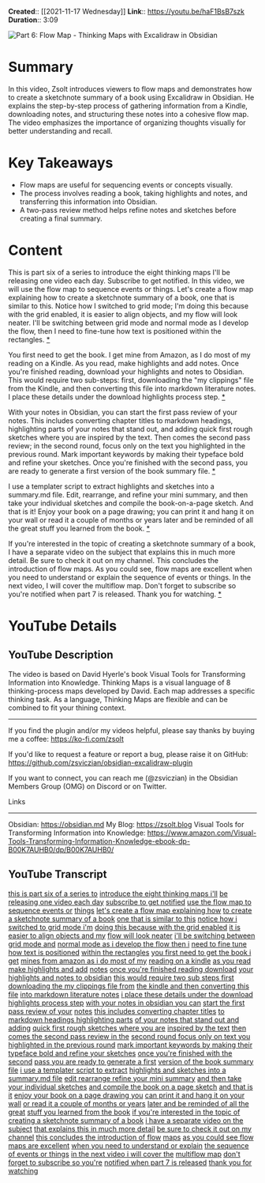 **Created**:: [[2021-11-17 Wednesday]]
**Link**:: https://youtu.be/haF1BsB7szk
**Duration**:: 3:09

![Part 6: Flow Map - Thinking Maps with Excalidraw in Obsidian](https://youtu.be/haF1BsB7szk)

# Summary
In this video, Zsolt introduces viewers to flow maps and demonstrates how to create a sketchnote summary of a book using Excalidraw in Obsidian. He explains the step-by-step process of gathering information from a Kindle, downloading notes, and structuring these notes into a cohesive flow map. The video emphasizes the importance of organizing thoughts visually for better understanding and recall.

# Key Takeaways
- Flow maps are useful for sequencing events or concepts visually.
- The process involves reading a book, taking highlights and notes, and transferring this information into Obsidian.
- A two-pass review method helps refine notes and sketches before creating a final summary.

# Content
This is part six of a series to introduce the eight thinking maps I'll be releasing one video each day. Subscribe to get notified. In this video, we will use the flow map to sequence events or things. Let's create a flow map explaining how to create a sketchnote summary of a book, one that is similar to this. Notice how I switched to grid mode; I'm doing this because with the grid enabled, it is easier to align objects, and my flow will look neater. I'll be switching between grid mode and normal mode as I develop the flow, then I need to fine-tune how text is positioned within the rectangles. [* ](https://youtu.be/haF1BsB7szk?t=0)

You first need to get the book. I get mine from Amazon, as I do most of my reading on a Kindle. As you read, make highlights and add notes. Once you're finished reading, download your highlights and notes to Obsidian. This would require two sub-steps: first, downloading the "my clippings" file from the Kindle, and then converting this file into markdown literature notes. I place these details under the download highlights process step. [* ](https://youtu.be/haF1BsB7szk?t=44)

With your notes in Obsidian, you can start the first pass review of your notes. This includes converting chapter titles to markdown headings, highlighting parts of your notes that stand out, and adding quick first rough sketches where you are inspired by the text. Then comes the second pass review; in the second round, focus only on the text you highlighted in the previous round. Mark important keywords by making their typeface bold and refine your sketches. Once you're finished with the second pass, you are ready to generate a first version of the book summary file. [* ](https://youtu.be/haF1BsB7szk?t=80)

I use a templater script to extract highlights and sketches into a summary.md file. Edit, rearrange, and refine your mini summary, and then take your individual sketches and compile the book-on-a-page sketch. And that is it! Enjoy your book on a page drawing; you can print it and hang it on your wall or read it a couple of months or years later and be reminded of all the great stuff you learned from the book. [* ](https://youtu.be/haF1BsB7szk?t=114)

If you're interested in the topic of creating a sketchnote summary of a book, I have a separate video on the subject that explains this in much more detail. Be sure to check it out on my channel. This concludes the introduction of flow maps. As you could see, flow maps are excellent when you need to understand or explain the sequence of events or things. In the next video, I will cover the multiflow map. Don't forget to subscribe so you're notified when part 7 is released. Thank you for watching. [* ](https://youtu.be/haF1BsB7szk?t=168)

# YouTube Details

## YouTube Description

The video is based on David Hyerle's book Visual Tools for Transforming Information into Knowledge. Thinking Maps is a visual language of 8 thinking-process maps developed by David. Each map addresses a specific thinking task. As a language, Thinking Maps are flexible and can be combined to fit your thining context.

---

If you find the plugin and/or my videos helpful, please say thanks by buying me a coffee: https://ko-fi.com/zsolt

If you'd like to request a feature or report a bug, please raise it on GitHub: https://github.com/zsviczian/obsidian-excalidraw-plugin

If you want to connect, you can reach me (@zsviczian) in the Obsidian Members Group (OMG) on Discord or on Twitter.

Links

---------

Obsidian: https://obsidian.md
My Blog: https://zsolt.blog
Visual Tools for Transforming Information into Knowledge: https://www.amazon.com/Visual-Tools-Transforming-Information-Knowledge-ebook-dp-B00K7AUHB0/dp/B00K7AUHB0/

## YouTube Transcript

[this is part six of a series to](https://youtu.be/haF1BsB7szk?t=0) [introduce the eight thinking maps i'll](https://youtu.be/haF1BsB7szk?t=2) [be releasing one video each day](https://youtu.be/haF1BsB7szk?t=4) [subscribe to get notified](https://youtu.be/haF1BsB7szk?t=7) [use the flow map to sequence events or](https://youtu.be/haF1BsB7szk?t=9) [things](https://youtu.be/haF1BsB7szk?t=12) [let's create a flow map explaining how](https://youtu.be/haF1BsB7szk?t=13) [to create a sketchnote summary of a book](https://youtu.be/haF1BsB7szk?t=17) [one that is similar to this](https://youtu.be/haF1BsB7szk?t=20) [notice how i switched to grid mode i'm](https://youtu.be/haF1BsB7szk?t=22) [doing this because with the grid enabled](https://youtu.be/haF1BsB7szk?t=25) [it is easier to align objects and my](https://youtu.be/haF1BsB7szk?t=27) [flow will look neater](https://youtu.be/haF1BsB7szk?t=30) [i'll be switching between grid mode and](https://youtu.be/haF1BsB7szk?t=32) [normal mode as i develop the flow then i](https://youtu.be/haF1BsB7szk?t=34) [need to fine tune how text is positioned](https://youtu.be/haF1BsB7szk?t=37) [within the rectangles](https://youtu.be/haF1BsB7szk?t=40) [you first need to get the book i get](https://youtu.be/haF1BsB7szk?t=42) [mines from amazon as i do most of my](https://youtu.be/haF1BsB7szk?t=44) [reading on a kindle](https://youtu.be/haF1BsB7szk?t=47) [as you read make highlights and add](https://youtu.be/haF1BsB7szk?t=50) [notes](https://youtu.be/haF1BsB7szk?t=52) [once you're finished reading download](https://youtu.be/haF1BsB7szk?t=53) [your highlights and notes to obsidian](https://youtu.be/haF1BsB7szk?t=56) [this would require two sub steps first](https://youtu.be/haF1BsB7szk?t=58) [downloading the my clippings file from](https://youtu.be/haF1BsB7szk?t=61) [the kindle and then converting this file](https://youtu.be/haF1BsB7szk?t=64) [into markdown literature notes](https://youtu.be/haF1BsB7szk?t=67) [i place these details under the download](https://youtu.be/haF1BsB7szk?t=70) [highlights process step](https://youtu.be/haF1BsB7szk?t=73) [with your notes in obsidian you can](https://youtu.be/haF1BsB7szk?t=76) [start the first pass review of your](https://youtu.be/haF1BsB7szk?t=78) [notes](https://youtu.be/haF1BsB7szk?t=80) [this includes converting chapter titles](https://youtu.be/haF1BsB7szk?t=81) [to markdown headings highlighting parts](https://youtu.be/haF1BsB7szk?t=84) [of your notes that stand out and adding](https://youtu.be/haF1BsB7szk?t=86) [quick first rough sketches where you are](https://youtu.be/haF1BsB7szk?t=89) [inspired by the text](https://youtu.be/haF1BsB7szk?t=92) [then comes the second pass review in the](https://youtu.be/haF1BsB7szk?t=94) [second round focus only on text you](https://youtu.be/haF1BsB7szk?t=98) [highlighted in the previous round](https://youtu.be/haF1BsB7szk?t=100) [mark important keywords by making their](https://youtu.be/haF1BsB7szk?t=103) [typeface bold and refine your sketches](https://youtu.be/haF1BsB7szk?t=105) [once you're finished with the second](https://youtu.be/haF1BsB7szk?t=109) [pass you are ready to generate a first](https://youtu.be/haF1BsB7szk?t=111) [version of the book summary file](https://youtu.be/haF1BsB7szk?t=114) [i use a templater script to extract](https://youtu.be/haF1BsB7szk?t=116) [highlights and sketches into a](https://youtu.be/haF1BsB7szk?t=119) [summary.md file](https://youtu.be/haF1BsB7szk?t=122) [edit rearrange refine your mini summary](https://youtu.be/haF1BsB7szk?t=125) [and then take your individual sketches](https://youtu.be/haF1BsB7szk?t=128) [and compile the book on a page sketch](https://youtu.be/haF1BsB7szk?t=132) [and that is it](https://youtu.be/haF1BsB7szk?t=136) [enjoy your book on a page drawing you](https://youtu.be/haF1BsB7szk?t=137) [can print it and hang it on your wall](https://youtu.be/haF1BsB7szk?t=139) [or read it a couple of months or years](https://youtu.be/haF1BsB7szk?t=142) [later and be reminded of all the great](https://youtu.be/haF1BsB7szk?t=145) [stuff you learned from the book](https://youtu.be/haF1BsB7szk?t=147) [if you're interested in the topic of](https://youtu.be/haF1BsB7szk?t=151) [creating a sketchnote summary of a book](https://youtu.be/haF1BsB7szk?t=153) [i have a separate video on the subject](https://youtu.be/haF1BsB7szk?t=155) [that explains this in much more detail](https://youtu.be/haF1BsB7szk?t=158) [be sure to check it out on my channel](https://youtu.be/haF1BsB7szk?t=161) [this concludes the introduction of flow](https://youtu.be/haF1BsB7szk?t=165) [maps](https://youtu.be/haF1BsB7szk?t=167) [as you could see flow maps are excellent](https://youtu.be/haF1BsB7szk?t=168) [when you need to understand or explain](https://youtu.be/haF1BsB7szk?t=171) [the sequence of events or things](https://youtu.be/haF1BsB7szk?t=174) [in the next video i will cover the](https://youtu.be/haF1BsB7szk?t=177) [multiflow map](https://youtu.be/haF1BsB7szk?t=180) [don't forget to subscribe so you're](https://youtu.be/haF1BsB7szk?t=181) [notified when part 7 is released](https://youtu.be/haF1BsB7szk?t=183) [thank you for watching](https://youtu.be/haF1BsB7szk?t=186) 

